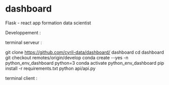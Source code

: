 # dashboard

Flask - react app
formation data scientist

Developpement : 

terminal serveur : 

git clone https://github.com/cyril-data/dashboard/ dashboard
cd dashboard
git checkout remotes/origin/develop
conda create --yes -n python_env_dashboard python=3
conda activate python_env_dashboard
pip install -r requirements.txt 
python api/api.py


terminal client : 
